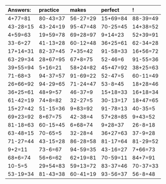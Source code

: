 | Answers: | practice | makes | perfect | ! |
| :--- | :--- | :--- | :--- | :--- |
| 4+77=81 | 80-43=37 | 56-27=29 | 15+69=84 | 88-39=49 | 
| 43-28=15 | 43-24=19 | 95-47=48 | 70-25=45 | 14+38=52 | 
| 4+59=63 | 19+59=78 | 69+28=97 | 9+14=23 | 52+39=91 | 
| 33-6=27 | 41-13=28 | 60-12=48 | 36+25=61 | 62-34=28 | 
| 17+14=31 | 82-37=45 | 7+35=42 | 91-58=33 | 16+56=72 | 
| 63-29=34 | 28+67=95 | 67+8=75 | 52-46=6 | 91-55=36 | 
| 39+55=94 | 5+16=21 | 58+24=82 | 45+47=92 | 38+25=63 | 
| 71-68=3 | 94-37=57 | 91-69=22 | 52-47=5 | 60-11=49 | 
| 26+66=92 | 94-29=65 | 71-24=47 | 53-8=45 | 18+28=46 | 
| 36+25=61 | 48+9=57 | 46-37=9 | 15+18=33 | 16+18=34 | 
| 61-42=19 | 74+8=82 | 32-27=5 | 30-13=17 | 18+47=65 | 
| 15+27=42 | 51-15=36 | 9+83=92 | 91-78=13 | 40-35=5 | 
| 69+23=92 | 8+67=75 | 42-38=4 | 57+28=85 | 9+43=52 | 
| 81-18=63 | 60-15=45 | 6+68=74 | 9+28=37 | 26-8=18 | 
| 63-48=15 | 70-65=5 | 32-28=4 | 36+27=63 | 37-9=28 | 
| 71-27=44 | 43-15=28 | 86-28=58 | 81-17=64 | 81-29=52 | 
| 9+2=11 | 73-6=67 | 94-59=35 | 43-16=27 | 7+66=73 | 
| 68+6=74 | 56+6=62 | 62+19=81 | 70-59=11 | 84+7=91 | 
| 10-5=5 | 29+54=83 | 59+13=72 | 83-37=46 | 70-37=33 | 
| 53-19=34 | 81-43=38 | 60-41=19 | 93-56=37 | 56-8=48 | 
